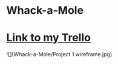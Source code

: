 # Whack-a-Mole

# [Link to my Trello](https://trello.com/b/MW79Dnpm/project-1)

![](Whack-a-Mole/Project 1 wireframe.jpg)
